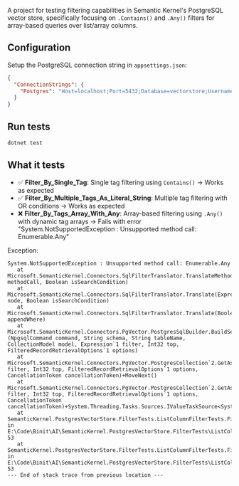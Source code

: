 A project for testing filtering capabilities in Semantic Kernel's PostgreSQL vector store, specifically focusing on `.Contains()` and `.Any()` filters for array-based queries over list/array columns.

## Configuration
Setup the PostgreSQL connection string in `appsettings.json`:

```json
{
  "ConnectionStrings": {
    "Postgres": "Host=localhost;Port=5432;Database=vectorstore;Username=postgres;Password=yourpassword"
  }
}
```

## Run tests

```sh
dotnet test
```

## What it tests

- ✅ **Filter_By_Single_Tag**: Single tag filtering using `Contains()` -> Works as expected 
- ✅ **Filter_By_Multiple_Tags_As_Literal_String**: Multiple tag filtering with OR conditions ->  Works as expected 
- ❌ **Filter_By_Tags_Array_With_Any**: Array-based filtering using `.Any()` with dynamic tag arrays -> Fails  with error "System.NotSupportedException : Unsupported method call: Enumerable.Any"

Exception:

```
System.NotSupportedException : Unsupported method call: Enumerable.Any
   at Microsoft.SemanticKernel.Connectors.SqlFilterTranslator.TranslateMethodCall(MethodCallExpression methodCall, Boolean isSearchCondition)
   at Microsoft.SemanticKernel.Connectors.SqlFilterTranslator.Translate(Expression node, Boolean isSearchCondition)
   at Microsoft.SemanticKernel.Connectors.SqlFilterTranslator.Translate(Boolean appendWhere)
   at Microsoft.SemanticKernel.Connectors.PgVector.PostgresSqlBuilder.BuildSelectWhereCommand[TRecord](NpgsqlCommand command, String schema, String tableName, CollectionModel model, Expression`1 filter, Int32 top, FilteredRecordRetrievalOptions`1 options)
   at Microsoft.SemanticKernel.Connectors.PgVector.PostgresCollection`2.GetAsync(Expression`1 filter, Int32 top, FilteredRecordRetrievalOptions`1 options, CancellationToken cancellationToken)+MoveNext()
   at Microsoft.SemanticKernel.Connectors.PgVector.PostgresCollection`2.GetAsync(Expression`1 filter, Int32 top, FilteredRecordRetrievalOptions`1 options, CancellationToken cancellationToken)+System.Threading.Tasks.Sources.IValueTaskSource<System.Boolean>.GetResult()
   at SemanticKernel.PostgresVectorStore.FilterTests.ListColumnFilterTests.Filter_By_Tags_Array_With_Any() in E:\Code\Binit\AI\SemanticKernel.PostgresVectorStore.FilterTests\ListColumnFilterTests.cs:line 53
   at SemanticKernel.PostgresVectorStore.FilterTests.ListColumnFilterTests.Filter_By_Tags_Array_With_Any() in E:\Code\Binit\AI\SemanticKernel.PostgresVectorStore.FilterTests\ListColumnFilterTests.cs:line 53
--- End of stack trace from previous location ---
```
